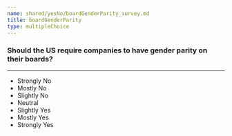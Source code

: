 ```yaml
---
name: shared/yesNo/boardGenderParity_survey.md
title: boardGenderParity
type: multipleChoice
---
```


### Should the US require companies to have gender parity on their boards?

---

- Strongly No
- Mostly No
- Slightly No
- Neutral
- Slightly Yes
- Mostly Yes
- Strongly Yes

